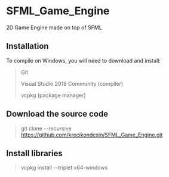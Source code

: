 # SFML_Game_Engine
2D Game Engine made on top of SFML

## Installation

To compile on Windows, you will need to download and install:

>Git 
>
>Visual Studio 2019 Community (compiler)
>
>vcpkg (package manager)

## Download the source code
>git clone --recursive https://github.com/krecikondexin/SFML_Game_Engine.git

## Install libraries
>vcpkg install --triplet x64-windows 

